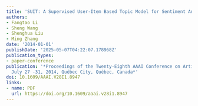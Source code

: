 ```yaml
---
title: 'SUIT: A Supervised User-Item Based Topic Model for Sentiment Analysis'
authors:
- Fangtao Li
- Sheng Wang
- Shenghua Liu
- Ming Zhang
date: '2014-01-01'
publishDate: '2025-05-07T04:22:07.178968Z'
publication_types:
- paper-conference
publication: '*Proceedings of the Twenty-Eighth AAAI Conference on Artificial Intelligence,
  July 27 -31, 2014, Québec City, Québec, Canada*'
doi: 10.1609/AAAI.V28I1.8947
links:
- name: PDF
  url: https://doi.org/10.1609/aaai.v28i1.8947
---
```


